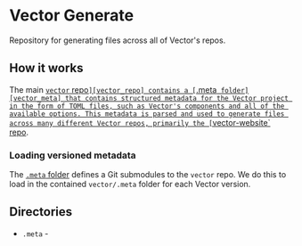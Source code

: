 # Vector Generate

Repository for generating files across all of Vector's repos.

## How it works

The main [`vector` repo`][vector_repo] contains a [`.meta` folder][vector_meta]
that contains structured metadata for the Vector project in the form of TOML
files, such as Vector's components and all of the available options. This
metadata is parsed and used to generate files across many different Vector
repos, primarily the [`vector-website` repo][vector_website_repo].

### Loading versioned metadata

The [`.meta` folder](/meta) defines a Git submodules to the `vector` repo.
We do this to load in the contained `vector/.meta` folder for each Vector
version.

## Directories

- `.meta` -


[vector_meta]: https://github.com/timberio/vector/tree/master/.meta
[vector_repo]: https://github.com/timberio/vector
[vector_website_repo]: https://github.com/timberio/vector-website